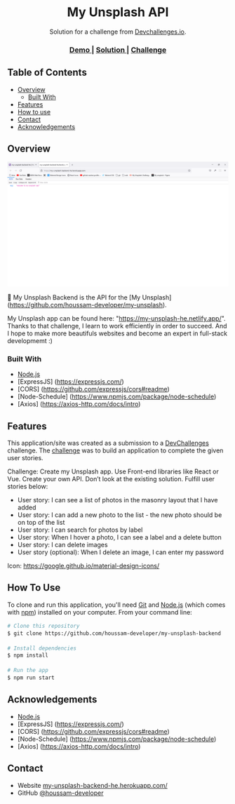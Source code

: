 <!-- Please update value in the {}  -->

<h1 align="center">My Unsplash API</h1>

<div align="center">
   Solution for a challenge from  <a href="http://devchallenges.io" target="_blank">Devchallenges.io</a>.
</div>

<div align="center">
  <h3>
    <a href="https://my-unsplash-backend-he.herokuapp.com/">
      Demo
    </a>
    <span> | </span>
    <a href="https://github.com/houssam-developer/my-unsplash-backend">
      Solution
    </a>
    <span> | </span>
    <a href="https://devchallenges.io/challenges/rYyhwJAxMfES5jNQ9YsP">
      Challenge
    </a>
  </h3>
</div>

<!-- TABLE OF CONTENTS -->

## Table of Contents

- [Overview](#overview)
  - [Built With](#built-with)
- [Features](#features)
- [How to use](#how-to-use)
- [Contact](#contact)
- [Acknowledgements](#acknowledgements)

<!-- OVERVIEW -->

## Overview

![My Image](img/screenshot-demo.png)

:satellite: My Unsplash Backend is the API for the [My Unsplash] (https://github.com/houssam-developer/my-unsplash).

My Unsplash app can be found here: "https://my-unsplash-he.netlify.app/".
Thanks to that challenge, I learn to work efficiently in order to succeed.
And I hope to make more beautifuls websites and become an expert in full-stack developmemt :)

### Built With

<!-- This section should list any major frameworks that you built your project using. Here are a few examples.-->

- [Node.js](https://nodejs.org/)
- [ExpressJS] (https://expressjs.com/)
- [CORS] (https://github.com/expressjs/cors#readme)
- [Node-Schedule] (https://www.npmjs.com/package/node-schedule)
- [Axios] (https://axios-http.com/docs/intro)

## Features

<!-- List the features of your application or follow the template. Don't share the figma file here :) -->

This application/site was created as a submission to a [DevChallenges](https://devchallenges.io/challenges) challenge. The [challenge](https://devchallenges.io/challenges/rYyhwJAxMfES5jNQ9YsP) was to build an application to complete the given user stories.

Challenge: Create my Unsplash app. Use Front-end libraries like React or Vue. Create your own API. Don’t look at the existing solution. Fulfill user stories below:

- User story: I can see a list of photos in the masonry layout that I have added
- User story: I can add a new photo to the list - the new photo should be on top of the list
- User story: I can search for photos by label
- User story: When I hover a photo, I can see a label and a delete button
- User story: I can delete images
- User story (optional): When I delete an image, I can enter my password

Icon: https://google.github.io/material-design-icons/

## How To Use

<!-- Example: -->

To clone and run this application, you'll need [Git](https://git-scm.com) and [Node.js](https://nodejs.org/en/download/) (which comes with [npm](http://npmjs.com)) installed on your computer. From your command line:

```bash
# Clone this repository
$ git clone https://github.com/houssam-developer/my-unsplash-backend

# Install dependencies
$ npm install

# Run the app
$ npm run start
```

## Acknowledgements

<!-- This section should list any articles or add-ons/plugins that helps you to complete the project. This is optional but it will help you in the future. For example -->

- [Node.js](https://nodejs.org/)
- [ExpressJS] (https://expressjs.com/)
- [CORS] (https://github.com/expressjs/cors#readme)
- [Node-Schedule] (https://www.npmjs.com/package/node-schedule)
- [Axios] (https://axios-http.com/docs/intro)

## Contact

- Website [my-unsplash-backend-he.herokuapp.com/](https://my-unsplash-backend-he.herokuapp.com/)
- GitHub [@houssam-developer](https://github.com/houssam-developer/my-unsplash-backend)